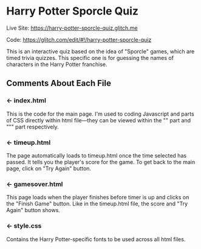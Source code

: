 Harry Potter Sporcle Quiz
=================
Live Site: https://harry-potter-sporcle-quiz.glitch.me

Code: https://glitch.com/edit/#!/harry-potter-sporcle-quiz


This is an interactive quiz based on the idea of "Sporcle" games, which are timed trivia quizzes. 
This specific one is for guessing the names of characters in the Harry Potter franchise. 

Comments About Each File
------------

### ← index.html

This is the code for the main page. I'm used to coding Javascript and parts of CSS directly within html file—they can be viewed within 
the "<script></script>" part and ""<style></style>" part respectively. 

### ← timeup.html

The page automatically loads to timeup.html once the time selected has passed. It tells you the player's score for the game. 
To get back to the main page, click on "Try Again" button.

### ← gamesover.html

This page loads when the player finishes before timer is up and clicks on the "Finish Game" button. Like in the timeup.html file, 
the score and "Try Again" button shows. 

### ← style.css

Contains the Harry Potter-specific fonts to be used across all html files.
